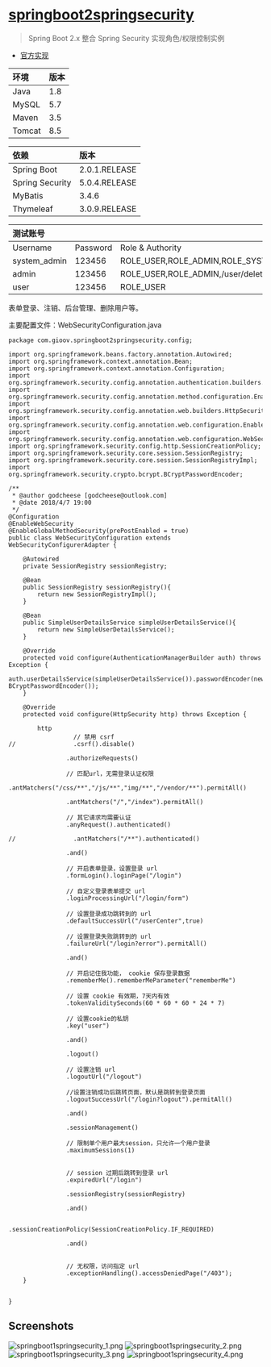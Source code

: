 
# [springboot2springsecurity](https://github.com/godcheese/springboot-example/tree/master/springboot2springsecurity)
> Spring Boot 2.x 整合 Spring Security 实现角色/权限控制实例

- [官方实现](http://spring.io/guides/gs/securing-web/)

|环境  |版本|
|:-----|---|
|Java  |1.8|
|MySQL |5.7|
|Maven |3.5|
|Tomcat|8.5|

|依赖            |  版本        |
|:------------- |:-------------|
|Spring Boot    |2.0.1.RELEASE|
|Spring Security|5.0.4.RELEASE |
|MyBatis        |3.4.6         |
|Thymeleaf      |3.0.9.RELEASE |

|测试账号     |        |                                       |
|:-----------|:-------|:--------------------------------------|
|Username    |Password|Role & Authority                       |
|system_admin|123456  |ROLE_USER,ROLE_ADMIN,ROLE_SYSTEM_ADMIN |
|admin       |123456  |ROLE_USER,ROLE_ADMIN,/user/delete/{id} |
|user        |123456  |ROLE_USER                              |


表单登录、注销、后台管理、删除用户等。

主要配置文件：WebSecurityConfiguration.java
```
package com.gioov.springboot2springsecurity.config;

import org.springframework.beans.factory.annotation.Autowired;
import org.springframework.context.annotation.Bean;
import org.springframework.context.annotation.Configuration;
import org.springframework.security.config.annotation.authentication.builders.AuthenticationManagerBuilder;
import org.springframework.security.config.annotation.method.configuration.EnableGlobalMethodSecurity;
import org.springframework.security.config.annotation.web.builders.HttpSecurity;
import org.springframework.security.config.annotation.web.configuration.EnableWebSecurity;
import org.springframework.security.config.annotation.web.configuration.WebSecurityConfigurerAdapter;
import org.springframework.security.config.http.SessionCreationPolicy;
import org.springframework.security.core.session.SessionRegistry;
import org.springframework.security.core.session.SessionRegistryImpl;
import org.springframework.security.crypto.bcrypt.BCryptPasswordEncoder;

/**
 * @author godcheese [godcheese@outlook.com]
 * @date 2018/4/7 19:00
 */
@Configuration
@EnableWebSecurity
@EnableGlobalMethodSecurity(prePostEnabled = true)
public class WebSecurityConfiguration extends WebSecurityConfigurerAdapter {

    @Autowired
    private SessionRegistry sessionRegistry;

    @Bean
    public SessionRegistry sessionRegistry(){
        return new SessionRegistryImpl();
    }

    @Bean
    public SimpleUserDetailsService simpleUserDetailsService(){
        return new SimpleUserDetailsService();
    }

    @Override
    protected void configure(AuthenticationManagerBuilder auth) throws Exception {
        auth.userDetailsService(simpleUserDetailsService()).passwordEncoder(new BCryptPasswordEncoder());
    }

    @Override
    protected void configure(HttpSecurity http) throws Exception {

        http
                  // 禁用 csrf
//                .csrf().disable()

                .authorizeRequests()

                // 匹配url，无需登录认证权限
                .antMatchers("/css/**","/js/**","img/**","/vendor/**").permitAll()

                .antMatchers("/","/index").permitAll()

                // 其它请求均需要认证
                .anyRequest().authenticated()

//                .antMatchers("/**").authenticated()

                .and()

                // 开启表单登录，设置登录 url
                .formLogin().loginPage("/login")

                // 自定义登录表单提交 url
                .loginProcessingUrl("/login/form")

                // 设置登录成功跳转到的 url
                .defaultSuccessUrl("/userCenter",true)

                // 设置登录失败跳转到的 url
                .failureUrl("/login?error").permitAll()

                .and()

                // 开启记住我功能， cookie 保存登录数据
                .rememberMe().rememberMeParameter("rememberMe")

                // 设置 cookie 有效期，7天内有效
                .tokenValiditySeconds(60 * 60 * 60 * 24 * 7)

                // 设置cookie的私钥
                .key("user")

                .and()

                .logout()

                // 设置注销 url
                .logoutUrl("/logout")

                //设置注销成功后跳转页面，默认是跳转到登录页面
                .logoutSuccessUrl("/login?logout").permitAll()

                .and()

                .sessionManagement()

                // 限制单个用户最大session，只允许一个用户登录
                .maximumSessions(1)


                // session 过期后跳转到登录 url
                .expiredUrl("/login")

                .sessionRegistry(sessionRegistry)

                .and()

                .sessionCreationPolicy(SessionCreationPolicy.IF_REQUIRED)

                .and()


                // 无权限，访问指定 url
                .exceptionHandling().accessDeniedPage("/403");
    }


}

```

## Screenshots
![springboot1springsecurity_1.png](https://raw.githubusercontent.com/godcheese/springboot-example/master/springboot1springsecurity/screenshots/springboot1springsecurity_1.png)
![springboot1springsecurity_2.png](https://raw.githubusercontent.com/godcheese/springboot-example/master/springboot1springsecurity/screenshots/springboot1springsecurity_2.png)
![springboot1springsecurity_3.png](https://raw.githubusercontent.com/godcheese/springboot-example/master/springboot1springsecurity/screenshots/springboot1springsecurity_3.png)
![springboot1springsecurity_4.png](https://raw.githubusercontent.com/godcheese/springboot-example/master/springboot1springsecurity/screenshots/springboot1springsecurity_4.png)
